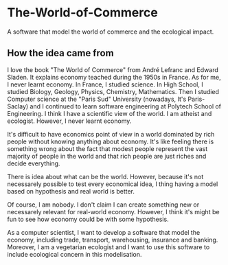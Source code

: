 # The-World-of-Commerce
A software that model the world of commerce and the ecological impact. 


## How the idea came from

I love the book "The World of Commerce" from André Lefranc and Edward Sladen. It explains economy teached during the 1950s in France. As for me, I never learnt economy. In France, I studied science. In High School, I studied Biology, Geology, Physics, Chemistry, Mathematics. Then I studied Computer science at the "Paris Sud" University (nowadays, It's Paris-Saclay) and I continued to learn software engineering at Polytech School of Engineering. I think I have a scientific view of the world. I am atheist and ecologist. However, I never learnt economy. 

It's difficult to have economics point of view in a world dominated by rich people without knowing anything about economy. It's like feeling there is something wrong about the fact that modest people represent the vast majority of people in the world and that rich people are just riches and decide everything.

There is idea about what can be the world. However, because it's not necessarely possible to test every economical idea, I thing having a model based on hypothesis and real world is better. 

Of course, I am nobody. I don't claim I can create something new or necessarely relevant for real-world economy. However, I think it's might be fun to see how economy could be with some hypothesis. 

As a computer scientist, I want to develop a software that model the economy, including trade, transport, warehousing, insurance and banking. Moreover, I am a vegetarian ecologist and I want to use this software to include ecological concern in this modelisation. 